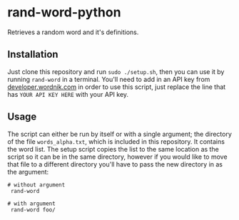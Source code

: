 # rand-word-python

Retrieves a random word and it's definitions.

## Installation

Just clone this repository and run `sudo ./setup.sh`, then you can use it by running `rand-word` in a terminal. You'll need to add in an API key from [developer.wordnik.com](https://developer.wordnik.com) in order to use this script, just replace the line that has `YOUR API KEY HERE` with your API key.

## Usage

The script can either be run by itself or with a single argument; the directory of the file `words_alpha.txt`, which is included in this repository. It contains the word list. The setup script copies the list to the same location as the script so it can be in the same directory, however if you would like to move that file to a different directory you'll have to pass the new directory in as the argument:

```
# without argument
 rand-word
```

```
# with argument
 rand-word foo/
```